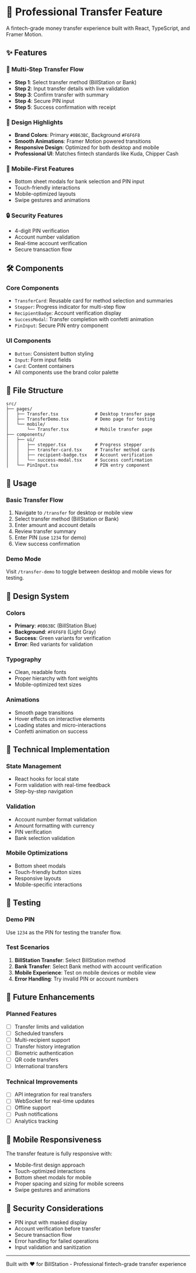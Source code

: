 # 🚀 Professional Transfer Feature

A fintech-grade money transfer experience built with React, TypeScript, and Framer Motion.

## ✨ Features

### 🎯 Multi-Step Transfer Flow
- **Step 1**: Select transfer method (BillStation or Bank)
- **Step 2**: Input transfer details with live validation
- **Step 3**: Confirm transfer with summary
- **Step 4**: Secure PIN input
- **Step 5**: Success confirmation with receipt

### 🎨 Design Highlights
- **Brand Colors**: Primary `#0B63BC`, Background `#F6F6F8`
- **Smooth Animations**: Framer Motion powered transitions
- **Responsive Design**: Optimized for both desktop and mobile
- **Professional UI**: Matches fintech standards like Kuda, Chipper Cash

### 📱 Mobile-First Features
- Bottom sheet modals for bank selection and PIN input
- Touch-friendly interactions
- Mobile-optimized layouts
- Swipe gestures and animations

### 🔒 Security Features
- 4-digit PIN verification
- Account number validation
- Real-time account verification
- Secure transaction flow

## 🛠️ Components

### Core Components
- `TransferCard`: Reusable card for method selection and summaries
- `Stepper`: Progress indicator for multi-step flow
- `RecipientBadge`: Account verification display
- `SuccessModal`: Transfer completion with confetti animation
- `PinInput`: Secure PIN entry component

### UI Components
- `Button`: Consistent button styling
- `Input`: Form input fields
- `Card`: Content containers
- All components use the brand color palette

## 📁 File Structure

```
src/
├── pages/
│   ├── Transfer.tsx              # Desktop transfer page
│   ├── TransferDemo.tsx          # Demo page for testing
│   └── mobile/
│       └── Transfer.tsx          # Mobile transfer page
├── components/
│   ├── ui/
│   │   ├── stepper.tsx           # Progress stepper
│   │   ├── transfer-card.tsx     # Transfer method cards
│   │   ├── recipient-badge.tsx   # Account verification
│   │   └── success-modal.tsx     # Success confirmation
│   └── PinInput.tsx              # PIN entry component
```

## 🚀 Usage

### Basic Transfer Flow
1. Navigate to `/transfer` for desktop or mobile view
2. Select transfer method (BillStation or Bank)
3. Enter amount and account details
4. Review transfer summary
5. Enter PIN (use `1234` for demo)
6. View success confirmation

### Demo Mode
Visit `/transfer-demo` to toggle between desktop and mobile views for testing.

## 🎨 Design System

### Colors
- **Primary**: `#0B63BC` (BillStation Blue)
- **Background**: `#F6F6F8` (Light Gray)
- **Success**: Green variants for verification
- **Error**: Red variants for validation

### Typography
- Clean, readable fonts
- Proper hierarchy with font weights
- Mobile-optimized text sizes

### Animations
- Smooth page transitions
- Hover effects on interactive elements
- Loading states and micro-interactions
- Confetti animation on success

## 🔧 Technical Implementation

### State Management
- React hooks for local state
- Form validation with real-time feedback
- Step-by-step navigation

### Validation
- Account number format validation
- Amount formatting with currency
- PIN verification
- Bank selection validation

### Mobile Optimizations
- Bottom sheet modals
- Touch-friendly button sizes
- Responsive layouts
- Mobile-specific interactions

## 🧪 Testing

### Demo PIN
Use `1234` as the PIN for testing the transfer flow.

### Test Scenarios
1. **BillStation Transfer**: Select BillStation method
2. **Bank Transfer**: Select Bank method with account verification
3. **Mobile Experience**: Test on mobile devices or mobile view
4. **Error Handling**: Try invalid PIN or account numbers

## 🎯 Future Enhancements

### Planned Features
- [ ] Transfer limits and validation
- [ ] Scheduled transfers
- [ ] Multi-recipient support
- [ ] Transfer history integration
- [ ] Biometric authentication
- [ ] QR code transfers
- [ ] International transfers

### Technical Improvements
- [ ] API integration for real transfers
- [ ] WebSocket for real-time updates
- [ ] Offline support
- [ ] Push notifications
- [ ] Analytics tracking

## 📱 Mobile Responsiveness

The transfer feature is fully responsive with:
- Mobile-first design approach
- Touch-optimized interactions
- Bottom sheet modals for mobile
- Proper spacing and sizing for mobile screens
- Swipe gestures and animations

## 🔐 Security Considerations

- PIN input with masked display
- Account verification before transfer
- Secure transaction flow
- Error handling for failed operations
- Input validation and sanitization

---

Built with ❤️ for BillStation - Professional fintech-grade transfer experience 